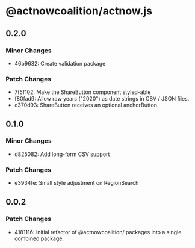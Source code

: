 # @actnowcoalition/actnow.js

## 0.2.0

### Minor Changes

- 46b9632: Create validation package

### Patch Changes

- 7f5f102: Make the ShareButton component styled-able
- f80fad9: Allow raw years ("2020") as date strings in CSV / JSON files.
- c370d93: ShareButton receives an optional anchorButton

## 0.1.0

### Minor Changes

- d825082: Add long-form CSV support

### Patch Changes

- e3934fe: Small style adjustment on RegionSearch

## 0.0.2

### Patch Changes

- 4181116: Initial refactor of @actnowcoalition/ packages into a single combined package.
